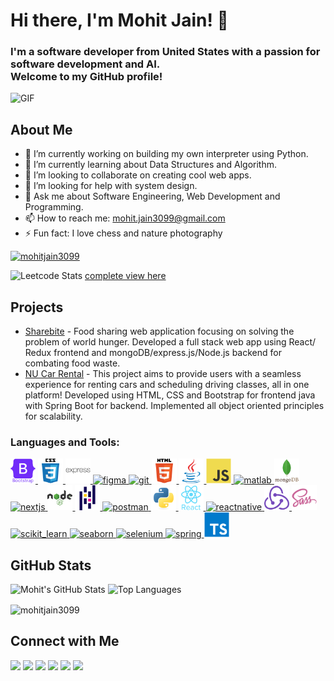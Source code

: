 <h1>Hi there, I'm Mohit Jain! 👋</h1>

<h3><b>I'm a software developer from United States with a passion for software development and AI. </br>Welcome to my GitHub profile!</b></h3>

![GIF](https://media.giphy.com/media/v1.Y2lkPTc5MGI3NjExMWdkb3dkandhbDFkZDBubWhmOG5wdnhqNTZkamM1c255MThoazZmMyZlcD12MV9pbnRlcm5hbF9naWZfYnlfaWQmY3Q9Zw/qgQUggAC3Pfv687qPC/giphy.gif)

## About Me
- 🔭 I’m currently working on building my own interpreter using Python.
- 🌱 I’m currently learning about Data Structures and Algorithm.
- 👯 I’m looking to collaborate on creating cool web apps.
- 🤔 I’m looking for help with system design.
- 💬 Ask me about Software Engineering, Web Development and Programming.
- 📫 How to reach me: [mohit.jain3099@gmail.com](mailto:mohit.jain3099@gmail.com)
- ⚡ Fun fact: I love chess and nature photography

<p align="left"> <a href="https://github.com/ryo-ma/github-profile-trophy"><img src="https://github-profile-trophy.vercel.app/?username=mohitjain3099" alt="mohitjain3099" /></a> </p>

![Leetcode Stats](https://leetcard.jacoblin.cool/mohitjain3099?font=milonga)
<a href="https://leetcode.com/mohitjain3099"> complete view here  </a>

## Projects
- [Sharebite](https://github.com/mohitjain3099/Sharebite) - Food sharing web application focusing on solving the problem of world hunger. Developed a full stack web app using React/ Redux frontend and mongoDB/express.js/Node.js backend for combating food waste.
- [NU Car Rental](https://github.com/mohitjain3099/NU-Car-Rental) - This project aims to provide users with a seamless experience for renting cars and scheduling driving classes, all in one platform! Developed using HTML, CSS and Bootstrap for frontend java with Spring Boot for backend. Implemented all object oriented principles for scalability.


<h3 align="left">Languages and Tools:</h3>
<p align="left"> <a href="https://getbootstrap.com" target="_blank" rel="noreferrer"> <img src="https://raw.githubusercontent.com/devicons/devicon/master/icons/bootstrap/bootstrap-plain-wordmark.svg" alt="bootstrap" width="40" height="40"/> </a> <a href="https://www.w3schools.com/css/" target="_blank" rel="noreferrer"> <img src="https://raw.githubusercontent.com/devicons/devicon/master/icons/css3/css3-original-wordmark.svg" alt="css3" width="40" height="40"/> </a> <a href="https://expressjs.com" target="_blank" rel="noreferrer"> <img src="https://raw.githubusercontent.com/devicons/devicon/master/icons/express/express-original-wordmark.svg" alt="express" width="40" height="40"/> </a> <a href="https://www.figma.com/" target="_blank" rel="noreferrer"> <img src="https://www.vectorlogo.zone/logos/figma/figma-icon.svg" alt="figma" width="40" height="40"/> </a> <a href="https://git-scm.com/" target="_blank" rel="noreferrer"> <img src="https://www.vectorlogo.zone/logos/git-scm/git-scm-icon.svg" alt="git" width="40" height="40"/> </a> <a href="https://www.w3.org/html/" target="_blank" rel="noreferrer"> <img src="https://raw.githubusercontent.com/devicons/devicon/master/icons/html5/html5-original-wordmark.svg" alt="html5" width="40" height="40"/> </a> <a href="https://www.java.com" target="_blank" rel="noreferrer"> <img src="https://raw.githubusercontent.com/devicons/devicon/master/icons/java/java-original.svg" alt="java" width="40" height="40"/> </a> <a href="https://developer.mozilla.org/en-US/docs/Web/JavaScript" target="_blank" rel="noreferrer"> <img src="https://raw.githubusercontent.com/devicons/devicon/master/icons/javascript/javascript-original.svg" alt="javascript" width="40" height="40"/> </a> <a href="https://www.mathworks.com/" target="_blank" rel="noreferrer"> <img src="https://upload.wikimedia.org/wikipedia/commons/2/21/Matlab_Logo.png" alt="matlab" width="40" height="40"/> </a> <a href="https://www.mongodb.com/" target="_blank" rel="noreferrer"> <img src="https://raw.githubusercontent.com/devicons/devicon/master/icons/mongodb/mongodb-original-wordmark.svg" alt="mongodb" width="40" height="40"/> </a> <a href="https://nextjs.org/" target="_blank" rel="noreferrer"> <img src="https://cdn.worldvectorlogo.com/logos/nextjs-2.svg" alt="nextjs" width="40" height="40"/> </a> <a href="https://nodejs.org" target="_blank" rel="noreferrer"> <img src="https://raw.githubusercontent.com/devicons/devicon/master/icons/nodejs/nodejs-original-wordmark.svg" alt="nodejs" width="40" height="40"/> </a> <a href="https://pandas.pydata.org/" target="_blank" rel="noreferrer"> <img src="https://raw.githubusercontent.com/devicons/devicon/2ae2a900d2f041da66e950e4d48052658d850630/icons/pandas/pandas-original.svg" alt="pandas" width="40" height="40"/> </a> <a href="https://postman.com" target="_blank" rel="noreferrer"> <img src="https://www.vectorlogo.zone/logos/getpostman/getpostman-icon.svg" alt="postman" width="40" height="40"/> </a> <a href="https://www.python.org" target="_blank" rel="noreferrer"> <img src="https://raw.githubusercontent.com/devicons/devicon/master/icons/python/python-original.svg" alt="python" width="40" height="40"/> </a> <a href="https://reactjs.org/" target="_blank" rel="noreferrer"> <img src="https://raw.githubusercontent.com/devicons/devicon/master/icons/react/react-original-wordmark.svg" alt="react" width="40" height="40"/> </a> <a href="https://reactnative.dev/" target="_blank" rel="noreferrer"> <img src="https://reactnative.dev/img/header_logo.svg" alt="reactnative" width="40" height="40"/> </a> <a href="https://redux.js.org" target="_blank" rel="noreferrer"> <img src="https://raw.githubusercontent.com/devicons/devicon/master/icons/redux/redux-original.svg" alt="redux" width="40" height="40"/> </a> <a href="https://sass-lang.com" target="_blank" rel="noreferrer"> <img src="https://raw.githubusercontent.com/devicons/devicon/master/icons/sass/sass-original.svg" alt="sass" width="40" height="40"/> </a> <a href="https://scikit-learn.org/" target="_blank" rel="noreferrer"> <img src="https://upload.wikimedia.org/wikipedia/commons/0/05/Scikit_learn_logo_small.svg" alt="scikit_learn" width="40" height="40"/> </a> <a href="https://seaborn.pydata.org/" target="_blank" rel="noreferrer"> <img src="https://seaborn.pydata.org/_images/logo-mark-lightbg.svg" alt="seaborn" width="40" height="40"/> </a> <a href="https://www.selenium.dev" target="_blank" rel="noreferrer"> <img src="https://raw.githubusercontent.com/detain/svg-logos/780f25886640cef088af994181646db2f6b1a3f8/svg/selenium-logo.svg" alt="selenium" width="40" height="40"/> </a> <a href="https://spring.io/" target="_blank" rel="noreferrer"> <img src="https://www.vectorlogo.zone/logos/springio/springio-icon.svg" alt="spring" width="40" height="40"/> </a> <a href="https://www.typescriptlang.org/" target="_blank" rel="noreferrer"> <img src="https://raw.githubusercontent.com/devicons/devicon/master/icons/typescript/typescript-original.svg" alt="typescript" width="40" height="40"/> </a> </p>

## GitHub Stats
![Mohit's GitHub Stats](https://github-readme-stats.vercel.app/api?username=mohitjain3099&show_icons=true&theme=radical)
![Top Languages](https://github-readme-stats.vercel.app/api/top-langs/?username=mohitjain3099&layout=compact&theme=radical)

<p><img align="center" src="https://github-readme-streak-stats.herokuapp.com/?user=mohitjain3099&" alt="mohitjain3099" /></p>

## Connect with Me
<a href="https://www.linkedin.com/in/mohit-jain-3008/"><img src="https://img.shields.io/badge/LinkedIn-0077B5?style=flat&logo=linkedin&logoColor=white"></a>
<a href="https://www.instagram.com/mhit_jain/"><img src="https://img.shields.io/badge/Instagram-E4405F?style=flat&logo=instagram&logoColor=white"></a>
<a href="https://leetcode.com/u/mohitjain3099/"><img src="https://img.shields.io/badge/LeetCode-FFA116?style=flat&logo=leetcode&logoColor=white"></a>
<a href="https://northeastern.joinhandshake.com/stu/users/56332787"><img src="https://img.shields.io/badge/Handshake-0A66C2?style=flat&logo=handshake&logoColor=white"></a>
<a href="mailto:mohit.jain3099@gmail.com"><img src="https://img.shields.io/badge/Email-D14836?style=flat&logo=gmail&logoColor=white"></a>
<a href="https://www.hackerearth.com/@mj.mohit.jain08"><img src="https://img.shields.io/badge/HackerEarth-2C3454?style=flat&logo=hackerearth&logoColor=white"></a>

